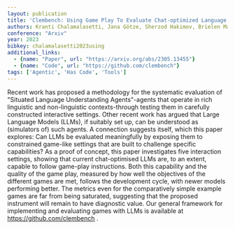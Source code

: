 ```yaml
---
layout: publication
title: 'Clembench: Using Game Play To Evaluate Chat-optimized Language Models As Conversational Agents'
authors: Kranti Chalamalasetti, Jana Götze, Sherzod Hakimov, Brielen Madureira, Philipp Sadler, David Schlangen
conference: "Arxiv"
year: 2023
bibkey: chalamalasetti2023using
additional_links:
  - {name: "Paper", url: "https://arxiv.org/abs/2305.13455"}
  - {name: "Code", url: "https://github.com/clembench"}
tags: ['Agentic', 'Has Code', 'Tools']
---
```

Recent work has proposed a methodology for the systematic evaluation of
"Situated Language Understanding Agents"-agents that operate in rich linguistic
and non-linguistic contexts-through testing them in carefully constructed
interactive settings. Other recent work has argued that Large Language Models
(LLMs), if suitably set up, can be understood as (simulators of) such agents. A
connection suggests itself, which this paper explores: Can LLMs be evaluated
meaningfully by exposing them to constrained game-like settings that are built
to challenge specific capabilities? As a proof of concept, this paper
investigates five interaction settings, showing that current chat-optimised
LLMs are, to an extent, capable to follow game-play instructions. Both this
capability and the quality of the game play, measured by how well the
objectives of the different games are met, follows the development cycle, with
newer models performing better. The metrics even for the comparatively simple
example games are far from being saturated, suggesting that the proposed
instrument will remain to have diagnostic value. Our general framework for
implementing and evaluating games with LLMs is available at
https://github.com/clembench .
